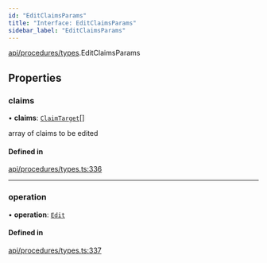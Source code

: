 ```yaml
---
id: "EditClaimsParams"
title: "Interface: EditClaimsParams"
sidebar_label: "EditClaimsParams"
---
```


[api/procedures/types](../../../../../modules/API/Procedures/Types/Types.md).EditClaimsParams

## Properties

### claims

• **claims**: [`ClaimTarget`](../../../../Types/ClaimTarget/ClaimTarget.md)[]

array of claims to be edited

#### Defined in

[api/procedures/types.ts:336](https://github.com/PolymeshAssociation/polymesh-sdk/blob/91c2d2d8/src/api/procedures/types.ts#L336)

___

### operation

• **operation**: [`Edit`](../../../../../enums/API/Procedures/Types/ClaimOperation/ClaimOperation.md#edit)

#### Defined in

[api/procedures/types.ts:337](https://github.com/PolymeshAssociation/polymesh-sdk/blob/91c2d2d8/src/api/procedures/types.ts#L337)
